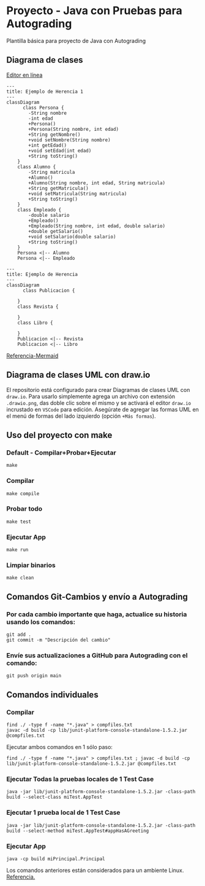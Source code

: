 # Proyecto - Java con Pruebas para Autograding

Plantilla básica para proyecto de Java con Autograding

## Diagrama de clases
[Editor en línea](https://mermaid.live/)
```mermaid
---
title: Ejemplo de Herencia 1
---
classDiagram
      class Persona {
        -String nombre
        -int edad
        +Persona()
        +Persona(String nombre, int edad)
        +String getNombre()
        +void setNombre(String nombre)
        +int getEdad()
        +void setEdad(int edad)
        +String toString()
    }
    class Alumno {
        -String matricula
        +Alumno()
        +Alumno(String nombre, int edad, String matricula)
        +String getMatricula()
        +void setMatricula(String matricula)
        +String toString()
    }
    class Empleado {
        -double salario
        +Empleado()
        +Empleado(String nombre, int edad, double salario)
        +double getSalario()
        +void setSalario(double salario)
        +String toString()
    }
    Persona <|-- Alumno
    Persona <|-- Empleado
```

```mermaid
---
title: Ejemplo de Herencia 
---
classDiagram
      class Publicacion {
        
    }
    class Revista {
       
    }
    class Libro {
       
    }
    Publicacion <|-- Revista
    Publicacion <|-- Libro
```
[Referencia-Mermaid](https://mermaid.js.org/syntax/classDiagram.html)

## Diagrama de clases UML con draw.io
El repositorio está configurado para crear Diagramas de clases UML con ```draw.io```. Para usarlo simplemente agrega un archivo con extensión ```.drawio.png```, das doble clic sobre el mismo y se activará el editor ```draw.io``` incrustado en ```VSCode``` para edición. Asegúrate de agregar las formas UML en el menú de formas del lado izquierdo (opción ```+Más formas```).

## Uso del proyecto con make

### Default - Compilar+Probar+Ejecutar
```
make
```
### Compilar
```
make compile
```
### Probar todo
```
make test
```
### Ejecutar App
```
make run
```
### Limpiar binarios
```
make clean
```
## Comandos Git-Cambios y envío a Autograding

### Por cada cambio importante que haga, actualice su historia usando los comandos:
```
git add .
git commit -m "Descripción del cambio"
```
### Envíe sus actualizaciones a GitHub para Autograding con el comando:
```
git push origin main
```
## Comandos individuales
### Compilar

```
find ./ -type f -name "*.java" > compfiles.txt
javac -d build -cp lib/junit-platform-console-standalone-1.5.2.jar @compfiles.txt
```
Ejecutar ambos comandos en 1 sólo paso:

```
find ./ -type f -name "*.java" > compfiles.txt ; javac -d build -cp lib/junit-platform-console-standalone-1.5.2.jar @compfiles.txt
```


### Ejecutar Todas la pruebas locales de 1 Test Case

```
java -jar lib/junit-platform-console-standalone-1.5.2.jar -class-path build --select-class miTest.AppTest
```
### Ejecutar 1 prueba local de 1 Test Case

```
java -jar lib/junit-platform-console-standalone-1.5.2.jar -class-path build --select-method miTest.AppTest#appHasAGreeting
```
### Ejecutar App
```
java -cp build miPrincipal.Principal
```
Los comandos anteriores están considerados para un ambiente Linux. [Referencia.](https://www.baeldung.com/junit-run-from-command-line)

